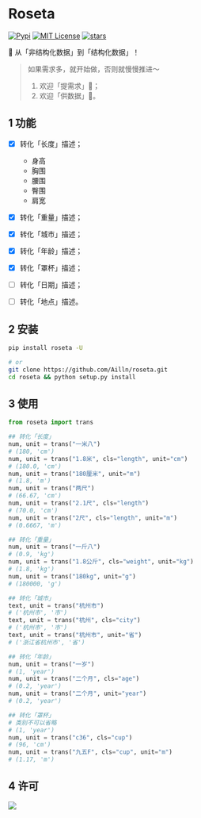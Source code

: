 # Roseta

[![Pypi](https://img.shields.io/pypi/v/roseta.svg)](https://pypi.org/project/roseta/)
[![MIT License](https://img.shields.io/badge/license-MIT-green.svg)](https://github.com/Ailln/roseta/blob/master/LICENSE)
[![stars](https://img.shields.io/github/stars/Ailln/roseta.svg)](https://github.com/Ailln/roseta/stargazers)

🧪 从「非结构化数据」到「结构化数据」！

> 如果需求多，就开始做，否则就慢慢推进～
> 1. 欢迎「提需求」🎉；
> 2. 欢迎「供数据」🎉。

## 1 功能

- [x] 转化「长度」描述；
  - 身高
  - 胸围
  - 腰围
  - 臀围
  - 肩宽
- [x] 转化「重量」描述；
- [x] 转化「城市」描述；
- [x] 转化「年龄」描述；
- [x] 转化「罩杯」描述；
- [ ] 转化「日期」描述；
- [ ] 转化「地点」描述。


## 2 安装

```bash
pip install roseta -U

# or
git clone https://github.com/Ailln/roseta.git
cd roseta && python setup.py install
```

## 3 使用

```python
from roseta import trans

## 转化「长度」
num, unit = trans("一米八")
# (180, 'cm')
num, unit = trans("1.8米", cls="length", unit="cm")
# (180.0, 'cm')
num, unit = trans("180厘米", unit="m")
# (1.8, 'm')
num, unit = trans("两尺")
# (66.67, 'cm')
num, unit = trans("2.1尺", cls="length")
# (70.0, 'cm')
num, unit = trans("2尺", cls="length", unit="m")
# (0.6667, 'm')

## 转化「重量」
num, unit = trans("一斤八")
# (0.9, 'kg')
num, unit = trans("1.8公斤", cls="weight", unit="kg")
# (1.8, 'kg')
num, unit = trans("180kg", unit="g")
# (180000, 'g')

## 转化「城市」
text, unit = trans("杭州市")
# ('杭州市', '市')
text, unit = trans("杭州", cls="city")
# ('杭州市', '市')
text, unit = trans("杭州市", unit="省")
# ('浙江省杭州市', '省')

## 转化「年龄」
num, unit = trans("一岁")
# (1, 'year')
num, unit = trans("二个月", cls="age")
# (0.2, 'year')
num, unit = trans("二个月", unit="year")
# (0.2, 'year')

## 转化「罩杯」
# 类别不可以省略
# (1, 'year')
num, unit = trans("c36", cls="cup")
# (96, 'cm')
num, unit = trans("九五F", cls="cup", unit="m")
# (1.17, 'm')
```

## 4 许可

[![](https://award.dovolopor.com?lt=License&rt=MIT&rbc=green)](./LICENSE)
